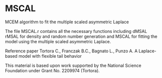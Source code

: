 # MSCAL
MCEM algorithm to fit the multiple scaled asymmetric Laplace

The file MSCAL.r contains all the necessary functions including 
dMSAL rMSAL for density and random number generation and
MSCAL for fitting the model using the multiple scaled asymmetric Laplace.

Reference paper
Tortora C., Franczak B.C., Bagnato L., Punzo A.
A Laplace-based model with flexible tail behavior


This material is based upon work supported by the National Science Foundation under
Grant No. 2209974 (Tortora).
